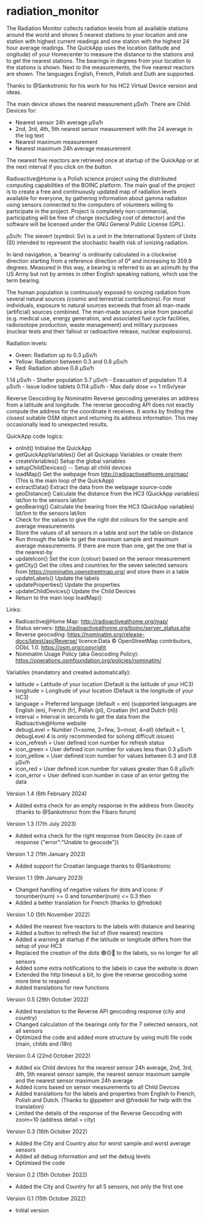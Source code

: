 # radiation_monitor
The Radiation Monitor collects radiation levels from all available stations around the world and shows 5 nearest stations to your location and one station with highest current readings and one station with the highest 24 hour average readings. The QuickApp uses the location (latitude and ongitude) of your Homecenter to measure the distance to the stations and to get the nearest stations. The bearings in degrees from your location to the stations is shown. Next to the measurements, the five nearest reactors are shown. The languages English, French, Polish and Duth are supported. 
 
Thanks to @Sankotronic for his work for his HC2 Virtual Device version and ideas. 
 
The main device shows the nearest measurement μSv/h. There are Child Devices for:
- Nearest sensor 24h average μSv/h
- 2nd, 3rd, 4th, 5th nearest sensor measurement with the 24 average in the log text
- Nearest maximum measurement
- Nearest maximum 24h average measurement
 
The nearest five reactors are retrieved once at startup of the QuickApp or at the next interval if you click on the button. 

Radioactive@Home is a Polish science project using the distributed computing capabilities of the BOINC platform. The main goal of the project is to create a free and continuously updated map of radiation levels available for everyone, by gathering information about gamma radiation using sensors connected to the computers of volunteers willing to participate in the project. Project is completely non-commercial, participating will be free of charge (excluding cost of detector) and the software will be licensed under the GNU General Public License (GPL).
 
μSv/h: The sievert (symbol: Sv) is a unit in the International System of Units (SI) intended to represent the stochastic health risk of ionizing radiation.
 
In land navigation, a 'bearing' is ordinarily calculated in a clockwise direction starting from a reference direction of 0° and increasing to 359.9 degrees. Measured in this way, a bearing is referred to as an azimuth by the US Army but not by armies in other English speaking nations, which use the term bearing.
 
The human population is continuously exposed to ionizing radiation from several natural sources (cosmic and terrestrial contributions). For most individuals, exposure to natural sources exceeds that from all man-made (artificial) sources combined. The man-made sources arise from peaceful (e.g. medical use, energy generation, and associated fuel cycle facilities, radioisotope production, waste management) and military purposes (nuclear tests and their fallout or radioactive release, nuclear explosions).
 
Radiation levels: 
- Green: Radiation up to 0.3 μSv/h
- Yellow: Radiation between 0.3 and 0.8 μSv/h 
- Red: Radiation above 0.8 μSv/h
 
1.14 µSv/h - Shelter population
5.7 µSv/h - Evacuation of population
11.4 µSv/h - Issue Iodine tablets
0.114 µSv/h - Max daily dose == 1 mSv/year
 
Reverse Geocoding by Nominatim
Reverse geocoding generates an address from a latitude and longitude. The reverse geocoding API does not exactly compute the address for the coordinate it receives. It works by finding the closest suitable OSM object and returning its address information. This may occasionally lead to unexpected results. 

QuickApp code logics:
- onInit() Initialise the QuickApp
- getQuickAppVariables() Get all Quickapp Variables or create them
- createVariables() Setup the global variables
- setupChildDevices() -- Setup all child devices
- loadMap() Get the webpage from http://radioactiveathome.org/map/ (This is the main loop of the QuickApp)
- extractData() Extract the data from the webpage source-code
- geoDistance() Calculate the distance from the HC3 (QuickApp variables) lat/lon to the sensors lat/lon
- geoBearing() Calculate the bearing from the HC3 (QuickApp variables) lat/lon to the sensors lat/lon
- Check for the values to give the right dot colours for the sample and average measurements
- Store the values of all sensors in a table and sort the table on distance
- Run through the table to get the maximum sample and maximum average measurements. If there are more than one, get the one that is the nearest-by
- updateIcon() Set the icon (colour) based on the sensor measurement
- getCity() Get the cities and countries for the seven selected sensors from https://nominatim.openstreetmap.org/ and store them in a table
- updateLabels() Update the labels
- updateProperties() Update the properties
- updateChildDevices() Update the Child Devices
- Return to the main loop loadMap()
 
Links:
- Radioactive@Home Map: http://radioactiveathome.org/map/
- Status servers: http://radioactiveathome.org/boinc/server_status.php
- Reverse geocoding: https://nominatim.org/release-docs/latest/api/Reverse/ licence:Data © OpenStreetMap contributors, ODbL 1.0. https://osm.org/copyright
- Nominatim Usage Policy (aka Geocoding Policy): https://operations.osmfoundation.org/policies/nominatim/

Variables (mandatory and created automatically): 
- latitude = Latitude of your location (Default is the latitude of your HC3)
- longitude = Longitude of your location (Default is the longitude of your HC3)
- language = Preferred language (default = en) (supported languages are English (en), French (fr), Polish (pl), Croatian (hr) and Dutch (nl))
- interval = Interval in seconds to get the data from the Radioactive@Home website
- debugLevel = Number (1=some, 2=few, 3=most, 4=all) (default = 1, debugLevel 4 is only recommended for solving difficult issues)
- icon_refresh = User defined icon number for refresh status
- icon_green = User defined icon number for values less than 0.3 μSv/h
- icon_yellow = User defined icon number for values between 0.3 and 0.8 μSv/h 
- icon_red = User defined icon number for values greater than 0.8 μSv/h
- icon_error = User defined icon number in case of an error gettng the data


Version 1.4 (6th February 2024)
- Added extra check for an empty response in the address from Geocity (thanks to @Sankotronic from the Fibaro forum)


Version 1.3 (17th July 2023)
- Added extra check for the right response from Geocity (in case of response {"error":"Unable to geocode"})

Version 1.2 (11th January 2023)
- Added support for Croatian language thanks to @Sankotronic

Version 1.1 (9th January 2023)
- Changed handling of negative values for dots and icons: if tonumber(num) >= 0 and tonumber(num) <= 0.3 then 
- Added a better translation for French (thanks to @fredoki)

Version 1.0 (5th November 2022)
- Added the nearest five reactors to the labels with distance and bearing
- Added a button to refresh the list of (five nearest) reactors
- Added a warning at startup if the latitude or longitude differs from the setup of your HC3
- Replaced the creation of the dots 🟢🟡🔴 to the labels, so no longer for all sensors
- Added some extra notifications to the labels in case the website is down
- Extended the http timeout a bit, to give the reverse geocoding some more time to respond
- Added translations for new functions

Version 0.5 (29th October 2022)
- Added translation to the Reverse API geocoding response (city and country)
- Changed calculation of the bearings only for the 7 selected sensors, not all sensors
- Optimized the code and added more structure by using multi file code (main, childs and i18n)

Version 0.4 (22nd October 2022)
- Added six Child devices for the nearest sensor 24h average, 2nd, 3rd, 4th, 5th nearest sensor sample, the nearest sensor maximum sample and the nearest sensor maximum 24h average
- Added icons based on sensor measurements to all Child Devices
- Added translations for the labels and properties from English to French, Polish and Dutch. (Thanks to @ppeterr and @fredokl for help with the translation)
- Limited the details of the response of the Reverse Geocoding with zoom=10 (address detail = city)

Version 0.3 (16th October 2022)
- Added the City and Country also for worst sample and worst average sensors
- Added all debug information and set the debug levels
- Optimised the code

Version 0.2 (15th October 2022)
- Added the City and Country for all 5 sensors, not only the first one

Version 0.1 (15th October 2022)
- Initial version
